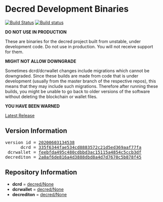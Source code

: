 
# Decred Development Binaries

[![Build Status](https://travis-ci.org/matheusd/decred-weekly-builds.svg?branch=v20200603134538)](https://travis-ci.org/matheusd/decred-weekly-builds) [![Build status](https://ci.appveyor.com/api/projects/status/hncgrnv0xuqb6s3c/branch/master?svg=true)](https://ci.appveyor.com/project/matheusd/decred-weekly-builds/branch/master)


**DO NOT USE IN PRODUCTION**

These are binaries for the decred project built from unstable, under development
code. Do not use in production. You will not receive support for them.

**MIGHT NOT ALLOW DOWNGRADE**

Sometimes dcrd/dcrwallet changes include migrations which cannot be downgraded.
Since these builds are made from code that is under development (usually from
the master branch of the respective repos), this means that they may include such
migrations. Therefore after running these builds, you might be unable to go back
to older versions of the software without deleting the blockchain or wallet
files.

**YOU HAVE BEEN WARNED**

[Latest Release](https://github.com/matheusd/decred-weekly-builds/releases/latest)

## Version Information

<pre>
version id = <a href="https://github.com/matheusd/decred-weekly-builds/releases/tag/v20200603134538">20200603134538</a>
      dcrd = <a href="https://github.com/decred/dcrd/commits/335f6344fae534cd8883572c21d5ed369aaf77fa">335f6344fae534cd8883572c21d5ed369aaf77fa</a>
 dcrwallet = <a href="https://github.com/decred/dcrwallet/commits/feebfda495c480cdbbd3ac15115a4854c5ccb3df">feebfda495c480cdbbd3ac15115a4854c5ccb3df</a>
decrediton = <a href="https://github.com/decred/decrediton/commits/2a0af6de816a4d3888dbd8a4d7d7670c5b878f45">2a0af6de816a4d3888dbd8a4d7d7670c5b878f45</a>
</pre>

## Repository Information

- **dcrd** = [decred/None](https://github.com/decred/dcrd)
- **dcrwallet** = [decred/None](https://github.com/decred/dcrwallet)
- **decrediton** = [decred/None](https://github.com/decred/decrediton)


